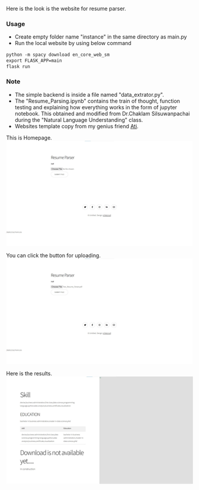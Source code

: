 Here is the look is the website for resume parser.

### Usage
- Create empty folder name "instance" in the same directory as main.py
- Run the local website by using below command

```
python -m spacy download en_core_web_sm
export FLASK_APP=main
flask run
```

### Note
- The simple backend is inside a file named "data_extrator.py".
- The "Resume_Parsing.ipynb" contains the train of thought, function testing and explaining 
how everything works in the form of jupyter notebook. This obtained and modified 
from Dr.Chaklam Silsuwanpachai during the "Natural Language Understanding" class.
- Websites template copy from my genius friend [Ati](https://github.com/AtiChetsurakul).


This is Homepage.
<img src ='fig/Home_page.jpg'>

You can click the button for uploading.
<img src ='fig/uploading.jpg'>

Here is the results.
<img src ='fig/result.jpg'>

